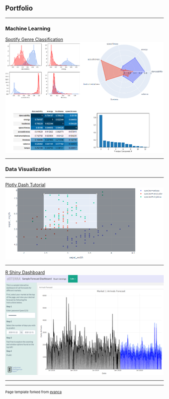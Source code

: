 ## Portfolio

---

### Machine Learning 

[Spotify Genre Classification](https://github.com/stujenn/genre-classifier)
<img src="images/genre-class-summary.png"/>

---

### Data Visualization

---
[Plotly Dash Tutorial](https://github.com/stujenn/dash-ex)
<img src="images/dash-tut.png"/>

---
[R Shiny Dashboard](https://stu-jenn.shinyapps.io/sample_dash/)
<img src="images/sample_dashboard.png"/>

---




---
<p style="font-size:11px">Page template forked from <a href="https://github.com/evanca/quick-portfolio">evanca</a></p>
<!-- Remove above link if you don't want to attibute -->
